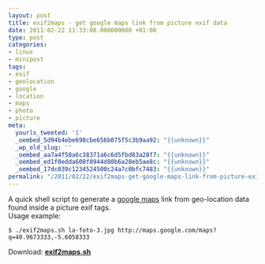 ```yaml
---
layout: post
title: exif2maps - get google maps link from picture exif data
date: 2011-02-22 11:33:08.000000000 +01:00
type: post
categories:
- linux
- minipost
tags:
- exif
- geolocation
- google
- location
- maps
- photo
- picture
meta:
  yourls_tweeted: '1'
  _oembed_5d94b4ebe698cbe656b075f5c3b9aa92: "{{unknown}}"
  _wp_old_slug: ''
  _oembed_aa7a4f58a6c38371a6c6d5fbd83a28f7: "{{unknown}}"
  _oembed_ed1f0edda608f0944d80b6a28eb5ae8c: "{{unknown}}"
  _oembed_17dc039c1234524500c24a7c0bfc7483: "{{unknown}}"
permalink: "/2011/02/22/exif2maps-get-google-maps-link-from-picture-exif-data/"
---
```

A quick shell script to generate a [google maps](http://maps.google.com) link from geo-location data found inside a picture exif tags.  
Usage example:

```
$ ./exif2maps.sh la-foto-3.jpg http://maps.google.com/maps?q=40.9673333,-5.6058333
```

Download: **[exif2maps.sh](/archives/files/exif2maps.sh)**

